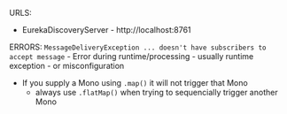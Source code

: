 
URLS:
  - EurekaDiscoveryServer - http://localhost:8761

ERRORS:
  `MessageDeliveryException ... doesn't have subscribers to accept message`
    - Error during runtime/processing
    - usually runtime exception
    - or misconfiguration

- If you supply a Mono using `.map()` it will not trigger that Mono
  - always use `.flatMap()` when trying to sequencially trigger another Mono